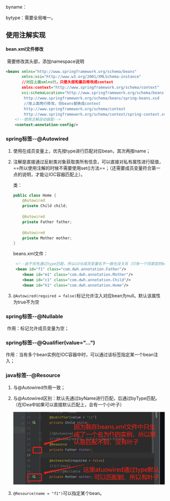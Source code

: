 byname：

bytype：需要全局唯一。



## 使用注解实现

#### bean.xml文件修改

​	需要修改其头部，添加namespace说明

```xml
<beans xmlns="http://www.springframework.org/schema/beans"
       xmlns:xsi="http://www.w3.org/2001/XMLSchema-instance"
       //对应上面xmlns行，只是头部和最后修改成context
       xmlns:context="http://www.springframework.org/schema/context"
       xsi:schemaLocation="http://www.springframework.org/schema/beans
        http://www.springframework.org/schema/beans/spring-beans.xsd
        //按上面两行修改，将beans替换成context
        http://www.springframework.org/schema/context
        http://www.springframework.org/schema/context/spring-context.xsd">
    <!--使用注解自动装配-->
    <context:annotation-config/>
```

### spring标签--@Autowired

1. 使用在成员变量上，优先按type进行匹配对应bean，其次再按name；

2. 注解是直接通过反射类对象获取类所有信息，可以直接对私有属性进行赋值，==所以使用注解的时候不需要使用set()方法==；（还需要成员变量符合第一点的说明，才能让IOC容器匹配上）。

   类：

   ```java
   public class Home {
       @Autowired
       private Child child;
   
       @Autowired
       private Father father;
   
       @Autowired
       private Mother mother;
   }
   ```

   beans.xml文件：

   ```xml
   	<!--由于优先通过type匹配，所以id与成员变量名不一致也没关系（只有一个同类型的bean的时候）-->
   	<bean id="f1" class="com.dwh.annotation.Father"/>
       <bean id="m1" class="com.dwh.annotation.Mother"/>
       <bean id="c1" class="com.dwh.annotation.Child"/>
       <bean id="h1" class="com.dwh.annotation.Home"/>
   ```

   

3. `@Autowired(required = false)`标记允许注入对应bean为null。默认该属性为true不为空

### spring标签--@Nullable

​	作用：标记允许成员变量为空；

### spring标签--@Qualifier(value="...")

​	作用：当有多个bean实例在IOC容器中时，可以通过该标签指定某一个bean注入；

### java标签--@Resource

1. 与@Autowired作用一致；

2. 与@Autowired区别：默认先通过byName进行匹配，后通过byType匹配。（在IDea中如果可以直接默认匹配上，会有一个小叶子）

   ![image-20220713224651593](img/image-20220713224651593.png)

3. `@Resource(name = "f1")`可以指定某个bean。